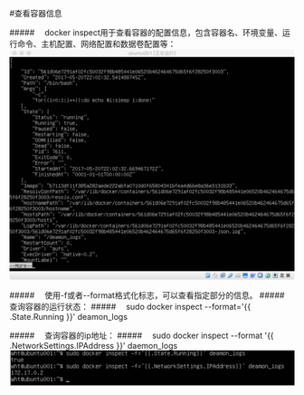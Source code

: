 #查看容器信息

#####&emsp; docker inspect用于查看容器的配置信息，包含容器名、环境变量、运行命令、主机配置、网络配置和数据卷配置等：
![](/assets/18.png)

#####&emsp; 使用-f或者--format格式化标志，可以查看指定部分的信息。
#####&emsp; 查询容器的运行状态：
#####&emsp; sudo docker inspect --format='{{ .State.Running }}' deamon_logs

#####&emsp; 查询容器的ip地址：
#####&emsp; sudo docker inspect --format '{{ .NetworkSettings.IPAddress }}' daemon_logs
![](/assets/19.png)
